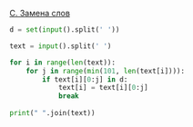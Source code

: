 [C. Замена слов](https://contest.yandex.ru/contest/39714/problems/C)

```Python
d = set(input().split(' '))

text = input().split(' ')

for i in range(len(text)):
    for j in range(min(101, len(text[i]))):
        if text[i][0:j] in d:
            text[i] = text[i][0:j]
            break
        
print(" ".join(text))
```